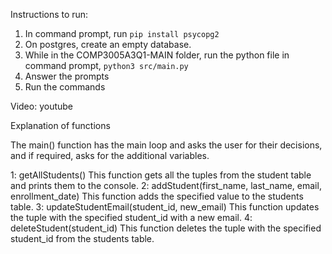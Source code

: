 Instructions to run:

1. In command prompt, run `pip install psycopg2`
2. On postgres, create an empty database.
3. While in the COMP3005A3Q1-MAIN folder, run the python file in command prompt, `python3 src/main.py`
4. Answer the prompts
5. Run the commands

Video: youtube

Explanation of functions

The main() function has the main loop and asks the user for their decisions, and if required, asks for the additional variables.

1: getAllStudents() This function gets all the tuples from the student table and prints them to the console.
2: addStudent(first_name, last_name, email, enrollment_date) This function adds the specified value to the students table.
3: updateStudentEmail(student_id, new_email) This function updates the tuple with the specified student_id with a new email.
4: deleteStudent(student_id) This function deletes the tuple with the specified student_id from the students table.

